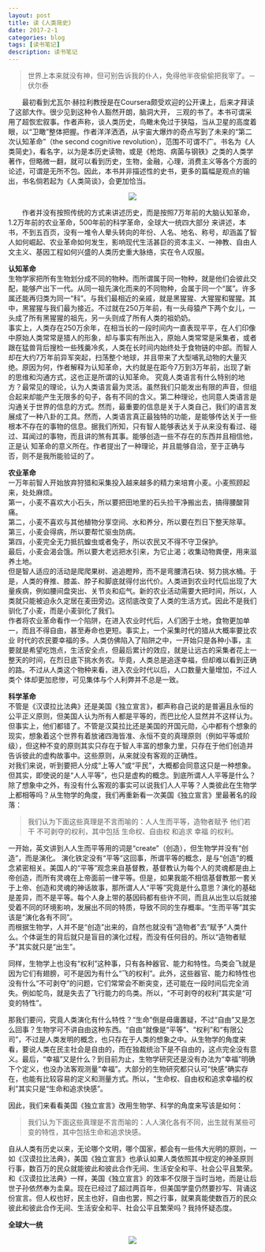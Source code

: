 ```yaml
---
layout: post
title: 读《人类简史》   
date: 2017-2-1
categories: blog
tags: [读书笔记]
description: 读书笔记
---
```


> 世界上本来就没有神，但可别告诉我的仆人，免得他半夜偷偷把我宰了。－伏尔泰

&emsp;&emsp;最初看到尤瓦尔·赫拉利教授是在Coursera颇受欢迎的公开课上，后来才拜读了这部大作。很少见到这种令人豁然开朗，脑洞大开，
三观的书了。本书可谓采用了超恢宏叙事。作者声称，谈人类历史，鸟瞰未免过于狭隘，当从卫星的高度着眼，以“卫瞰”整体把握。作者洋洋洒洒，从宇宙大爆炸的奇点写到了未来的“第二次认知革命”（the second cognitive revolution），范围不可谓不广。书名为《人类简史》，看名字，以为是本历史读物，或是《枪炮、病菌与钢铁》之类的人类学著作，但略微一翻，就可以看到历史，生物，金融，心理，消费主义等各个方面的论述，可谓是无所不包。因此，本书并非描述性的史书，更多的篇幅是观点的输出，书名倘若起为《人类简谈》，会更加恰当。

<center><img src="https://raw.githubusercontent.com/whuhan2013/ImageRepertory/master/blog/blog30.jpg"></center>      

&emsp;&emsp;作者并没有按照传统的方式来讲述历史，而是按照7万年前的大脑认知革命，1.2万年前的农业革命，500年前的科学革命，全球大一统四大部分
来讲述，本书，不到五百页，没有一堆令人晕头转向的年份、人名、地名、称号，却涵盖了智人如何崛起、农业革命如何发生，影响现代生活甚巨的资本主义、一神教、自由人文主义、基因工程如何兴盛的人类历史重大脉络，实在令人叹服。       

**认知革命**            
生物学家把所有生物划分成不同的物种。而所谓属于同一物种，就是他们会彼此交配，能够产出下一代。从同一祖先演化而来的不同物种，会属于同一个“属”。许多属还能再归类为同一“科”。与我们最相近的亲戚，就是黑猩猩、大猩猩和猩猩。其中，黑猩猩与我们最为接近。不过就在250万年前，有一头母猿产下两个女儿，一头成了所有黑猩猩的祖先，另一头则成了所有人类的祖奶奶。            
事实上，人类存在250万余年，在相当长的一段时间内一直表现平平，在人们印像中原始人类常常是猎人的形象，却与事实有所出入，原始人类常常是采集者，或者
跟在猛兽背后搜检一些残羹冷炙，人类在长时间内始终处于食物链的中部。而智人却在大约7万年前异军突起，扫荡整个地球，并且带来了大型哺乳动物的大量灭绝。原因为何，作者解释为认知革命，大约就是在距今7万到3万年前，出现了新的思维和沟通方式，这也正是所谓的认知革命。 究竟人类语言有什么特别的地方？最常见的理论，认为人类语言最为灵活。虽然我们只能发出有限的声音，但组合起来却能产生无限多的句子，各有不同的含义。第二种理论，也同意人类语言是沟通关于世界的信息的方式。然而，最重要的信息是关于人类自己，我们的语言发展成了一种八卦的工具。然而，人类语言真正最独特的功能，是能够传达关于一些根本不存在的事物的信息。据我们所知，只有智人能够表达关于从来没有看过、碰过、耳闻过的事物，而且讲的煞有其事。能够创造一些不存在的东西并且相信他，正是认
知革命的意义所在。作者提出了一种理论，并且能够自洽，至于正确与否，则不是我所能验证的了。      

**农业革命**             
一万年前智人开始放弃狩猎和采集投入越来越多的精力来培育小麦。小麦照顾起来，处处麻烦。        
第一，小麦不喜欢大小石头，所以要把田地里的石头捡干净搬出去，搞得腰酸背痛。        
第二，小麦不喜欢与其他植物分享空间、水和养分，所以要在烈日下整天除草。        
第三，小麦会得病，所以要帮忙驱虫防病。        
第四，小麦完全无力抵抗蝗虫或者兔子，所以农民又不得不守卫保护。         
最后，小麦会渴会饿。所以要大老远把水引来，为它止渴；收集动物粪便，用来滋养土地。             
但是智人适应的活动是爬爬果树、追追瞪羚，而不是弯腰清石块、努力挑水桶。于是，人类的脊推、膝盖、脖子和脚底就得付出代价。人类进到农业时代后出现了大量疾病，例如腰间盘突出、关节炎和疝气。新的农业活动需要大把时间，所以，人类就只能被迫永久定居在麦田旁边。这彻底改变了人类的生活方式。因此不是我们驯化了小麦，而是小麦驯化了我们。            
作者将农业革命看作一个陷阱，在进入农业时代后，人们困于士地，食物更加单一，而且不得自由，甚至寿命也更短。事实上，一个采集时代的猎从大概率要比农业
时代的农民要幸福的多。人类仿佛陷入了陷阱之中，一开始只是各种小事，主要就是希望吃饱点，生活安全点，但最后累计的效应，就是让远古的采集者花上一整天的时间，在烈日底下挑水务农。毕竟，人类总是追逐幸福，但却难以看到正确的路。不过从人类这个物种来看，进入农业时代以后，人口数量大量增加，不过人类个
体却更加悲惨，可见集体与个人利弊并不总是一致。     

**科学革命**          
不管是《汉谟拉比法典》还是美国《独立宣言》，都声称自己说的是普遍且永恒的公平正义原则，但美国人认为所有人都是平等的，而巴比伦人显然并不这样认为。但事实上，他们都错了。不管是汉莫拉比还是美国的开国元勋，心中都有个想象的现实，想象着这个世界有着放诸四海皆准、永恒不变的真理原则（例如平等或阶级），但这种不变的原则其实只存在于智人丰富的想象力里，只存在于他们创造并告诉彼此的虚构故事中。这些原则，从来就没有客观的正确性。       
对我们来说，听到要把人分成“上等人”或“平民”，大概都会同意这只是一种想象。但其实，即使说的是“人人平等”，也只是虚构的概念。到底所谓人人平等是什么？除了想象中之外，有没有什么客观的事实可以说我们人人平等？人类彼此在生物学上都相等吗？从生物学的角度，我们再重新看一次美国《独立宣言》里最著名的段落：       

> 我们认为下面这些真理是不言而喻的：人人生而平等，造物者赋予 他们若干 不可剥夺的权利，其中包括 生命权、自由权 和追求 幸福 的权利。  

一开始，英文讲到人人生而平等用的词是“create”（创造），但生物学并没有“创造”，而是演化。 演化铁定没有“平等”这回事，所谓平等的概念，是与“创造”的概念紧密相关。美国人的“平等”观念来自基督教，基督教认为每个人的灵魂都是由上帝创造，而所有灵魂在上帝面前一律平等。但是，如果我能不相信基督教那一套关于上帝、创造和灵魂的神话故事，那所谓人人“平等”究竟是什么意思？演化的基础是差异，而不是平等。每个人身上带的基因码都有些许不同，而且从出生以后就接受着不同的环境影响，发展出不同的特质，导致不同的生存概率。“生而平等”其实该是“演化各有不同”。            
而根据生物学，人并不是“创造”出来的，自然也就没有“造物者”去“赋予”人类什么。个体诞生的背后就只是盲目的演化过程，而没有任何目的。所以“造物者赋予”其实就只是“出生”。

同样，生物学上也没有“权利”这种事，只有各种器官、能力和特性。鸟类会飞就是因为它们有翅膀，可不是因为有什么“飞的权利”。此外，这些器官、能力和特性也没有什么“不可剥夺”的问题，它们常常会不断突变，还可能在一段时间后完全消失。例如鸵鸟，就是失去了飞行能力的鸟类。所以，“不可剥夺的权利”其实是“可变的特性”。

那我们要问，究竟人类演化有什么特性？“生命”倒是毋庸置疑，不过“自由”又是怎么回事？生物学可不讲自由这种东西。“自由”就像是“平等”、“权利”和“有限公司”，不过是人类发明的概念，也只存在于人类的想象之中。从生物学的角度来看，要说人类在民主社会是自由的，而在独裁统治下是不自由的，这点完全没有意义。最后，“幸福”又是什么？到目前为止，生物学研究还是没有办法为“幸福”明确下个定义，也没办法客观测量“幸福”。大部分的生物研究都只认可“快感”确实存在，也能有比较容易的定义和测量方式。所以，“生命权、自由权和追求幸福的权利”其实只是“生命和追求快感”。

因此，我们来看看美国《独立宣言》改用生物学、科学的角度来写该是如何：     

> 我们认为下面这些真理是不言而喻的：人人演化各有不同，出生就有某些可变的特性，其中包括生命和追求快感。           

自从人类有历史以来，无论哪个文明，哪个国家，都会有一些伟大光明的原则，一如《汉谟拉比法典》，美国《独立宣言》也承认如果人类依照其中规定的神圣原则行事，数百万的民众就能彼此和彼此合作无间、生活安全和平、社会公平且繁荣。和《汉谟拉比法典》一样，美国《独立宣言》的效率不仅限于当时当地，而是让后世子孙依然奉为圭臬。现在已经过了超过两百年，但美国学童仍然要抄写、背诵这份宣言。但人权也好，民主也好，自由也罢，照之行事，就果真能使数百万的民众彼此和彼此合作无间、生活安全和平、社会公平且繁荣吗？我持怀疑态度。            

**全球大一统**


<center><img src="https://raw.githubusercontent.com/whuhan2013/ImageRepertory/master/blog/blog31.png"></center>      
